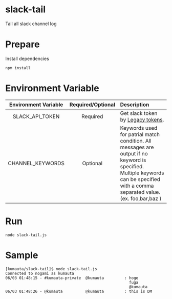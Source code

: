 # slack-tail
Tail all slack channel log

# Prepare

Install dependencies

```
npm install
```

# Environment Variable

|Environment Variable|Required/Optional|Description|
|:---:|:---:|:---|
|SLACK_API_TOKEN|Required|Get slack token by [Legacy tokens](https://api.slack.com/custom-integrations/legacy-tokens).|
|CHANNEL_KEYWORDS|Optional|Keywords used for patrial match condition. All messages are output if no keyword is specified.<br>Multiple keywords can be specified with a comma separated value.<br>(ex. foo,bar,baz )|

# Run

```
node slack-tail.js
```

# Sample

```
[kumauta/slack-tail]$ node slack-tail.js
Connected to nogami as kumauta
06/03 01:48:15 - #kumauta-private  @kumauta         : hoge
                                                      fuga
                                                      @kumauta
06/03 01:48:26 - @kumauta          @kumauta         : this is DM
```
